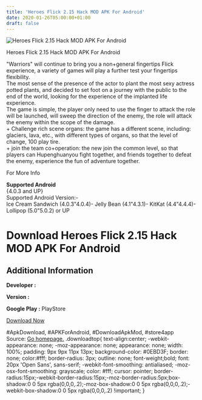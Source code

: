 ```yaml
---
title: 'Heroes Flick 2.15 Hack MOD APK For Android'
date: 2020-01-26T05:00:00+01:00
draft: false
---
```


![Heroes Flick 2.15 Hack MOD APK For Android](https://i1.wp.com/apkhome.net/wp-content/uploads/2017/06/Heroes-Flick-2.15.png "Heroes Flick 2.15 Hack MOD APK For Android")

  

Heroes Flick 2.15 Hack MOD APK For Android

"Warriors" will continue to bring you a non+general fingertips Flick experience, a variety of games will play a further test your fingertips flexibility.  
The most sense of the presence of the actor to plant the most sexy actress potted plants, and decided to set foot on a journey with the public to the end of the world, looking for the experience of the implanted life experience.  
The game is simple, the player only need to use the finger to attack the role will be launched, will sweep the direction of the enemy, the role will attack the enemy within the scope of the damage.  
\+ Challenge rich scene organs: the game has a different scene, including: glaciers, lava, etc., with different types of organs, so that the level of change, 100 play tire.  
\+ join the team co+operation: the new join the common level, so that players can Hupenghuanyou fight together, and friends together to defeat the enemy, experience the fun of adventure together.

For More Info

**Supported Android**  
{4.0.3 and UP}  
Supported Android Version:-  
Ice Cream Sandwich (4.0.3"4.0.4)- Jelly Bean (4.1"4.3.1)- KitKat (4.4"4.4.4)- Lollipop (5.0"5.0.2) or UP

Download Heroes Flick 2.15 Hack MOD APK For Android
===================================================

Additional Information
----------------------

**Developer :**

**Version :**

**Google Play :** PlayStore

  

[Download Now](https://store4app.co/post/heroes-flick-2-15-hack-mod-apk-for-android_1573671637)

  
#ApkDownload, #APKForAndroid, #DownloadApkMod, #store4app  
Source: [Go homepage.](https://store4app.co/post/heroes-flick-2-15-hack-mod-apk-for-android_1573671637) .downloadtop{ text-align:center; -webkit-appearance: none; -moz-appearance: none; appearance: none; width: 100%; padding: 9px 9px 11px 13px; background-color: #0EBD3F; border: none; color:#fff; border-radius: 3px; outline: none; font-weight;bold; font: 20px 'Open Sans', sans-serif; -webkit-font-smoothing: antialiased; -moz-osx-font-smoothing: grayscale; color: #fff; cursor: pointer; border-radius:15px;-webkit-border-radius:15px;-moz-border-radius:5px;box-shadow:0 0 5px rgba(0,0,0,.2);-moz-box-shadow:0 0 5px rgba(0,0,0,.2);-webkit-box-shadow:0 0 5px rgba(0,0,0,.2) !important; }